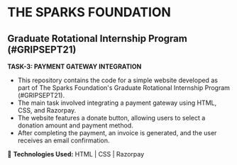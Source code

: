 
# THE SPARKS FOUNDATION 
## Graduate Rotational Internship Program (#GRIPSEPT21)

**TASK-3: PAYMENT GATEWAY INTEGRATION**

- This repository contains the code for a simple website developed as part of The Sparks Foundation's Graduate Rotational Internship Program (#GRIPSEPT21).
- The main task involved integrating a payment gateway using HTML, CSS, and Razorpay.
- The website features a donate button, allowing users to select a donation amount and payment method.
- After completing the payment, an invoice is generated, and the user receives an email confirmation.

🚀 **Technologies Used:**
HTML | CSS | Razorpay



